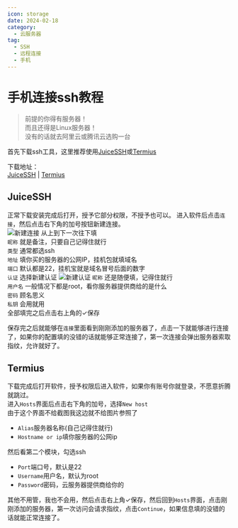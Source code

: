 ```yaml
---
icon: storage
date: 2024-02-18
category:
  - 云服务器
tag:
  - SSH
  - 远程连接
  - 手机
---
```


# 手机连接ssh教程

<!-- more -->

> 前提的你得有服务器！  
> 而且还得是Linux服务器！  
> 没有的话就去阿里云或腾讯云选购一台

首先下载ssh工具，这里推荐使用[JuiceSSH](https://juicessh.com/)或[Termius](https://termius.com/)

下载地址：  
[JuiceSSH](https://www.123pan.com/s/4vaiVv-RexzH.html) | [Termius](https://www.123pan.com/s/4vaiVv-DexzH.html)

## JuiceSSH

正常下载安装完成后打开，授予它部分权限，不授予也可以。
进入软件后点击`连接`，然后点击右下角的加号按钮新建连接。  
![新建连接](/img/ssh_1.jpg)
从上到下一次往下填\
`昵称` 就是备注，只要自己记得住就行\
`类型` 通常都选ssh\
`地址` 填你买的服务器的公网IP，挂机包就填域名\
`端口` 默认都是22，挂机宝就是域名冒号后面的数字\
`认证` 选择新建认证
![新建认证](/img/ssh_2.jpg)
`昵称` 还是随便填，记得住就行\
`用户名` 一般情况下都是root，看你服务器提供商给的是什么\
`密码` 顾名思义\
`私钥` 会用就用\
全部填完之后点击右上角的✓保存

保存完之后就能够在`连接`里面看到刚刚添加的服务器了，点击一下就能够进行连接了，如果你的配置填的没错的话就能够正常连接了，第一次连接会弹出服务器索取指纹，允许就好了。

## Termius

下载完成后打开软件，授予权限后进入软件，如果你有账号你就登录，不愿意折腾就跳过。\
进入`Hosts`界面后点击右下角的加号，选择`New host`\
由于这个界面不给截图我这边就不给图片参照了

- `Alias`服务器名称(自己记得住就行)
- `Hostname or ip`填你服务器的公网ip  


然后看第二个模块，勾选ssh

- `Port`端口号，默认是22
- `Username`用户名，默认为root
- `Password`密码，云服务器提供商给你的  


其他不用管，我也不会用，然后点击右上角✓保存，然后回到`Hosts`界面，点击刚刚添加的服务器，第一次访问会请求指纹，点击`Continue`，如果信息填的没错的话就能正常连接了。
